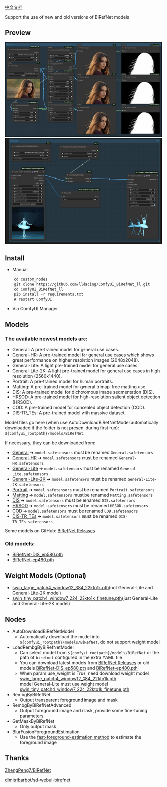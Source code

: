 [中文文档](README_CN.md)

Support the use of new and old versions of BiRefNet models

## Preview
![save api extended](doc/base.png)
![save api extended](doc/video.gif)

## Install

- Manual
```shell
    cd custom_nodes
    git clone https://github.com/lldacing/ComfyUI_BiRefNet_ll.git
    cd ComfyUI_BiRefNet_ll
    pip install -r requirements.txt
    # restart ComfyUI
```
- Via ComfyUI Manager
    

## Models

### The available newest models are:

- General: A pre-trained model for general use cases.
- General-HR: A pre-trained model for general use cases which shows great performance on higher resolution images (2048x2048).
- General-Lite: A light pre-trained model for general use cases.
- General-Lite-2K: A light pre-trained model for general use cases in high resolution (2560x1440).
- Portrait: A pre-trained model for human portraits.
- Matting: A pre-trained model for general trimap-free matting use.
- DIS: A pre-trained model for dichotomous image segmentation (DIS).
- HRSOD: A pre-trained model for high-resolution salient object detection (HRSOD).
- COD: A pre-trained model for concealed object detection (COD).
- DIS-TR_TEs: A pre-trained model with massive dataset.

Model files go here (when use AutoDownloadBiRefNetModel automatically downloaded if the folder is not present during first run): `${comfyui_rootpath}/models/BiRefNet`.  

If necessary, they can be downloaded from:
- [General](https://huggingface.co/ZhengPeng7/BiRefNet/resolve/main/model.safetensors) ➔ `model.safetensors` must be renamed `General.safetensors`
- [General-HR](https://huggingface.co/ZhengPeng7/BiRefNet_HR/resolve/main/model.safetensors) ➔ `model.safetensors` must be renamed `General-HR.safetensors`
- [General-Lite](https://huggingface.co/ZhengPeng7/BiRefNet_T/resolve/main/model.safetensors) ➔ `model.safetensors` must be renamed `General-Lite.safetensors`
- [General-Lite-2K](https://huggingface.co/ZhengPeng7/BiRefNet_lite-2K/resolve/main/model.safetensors) ➔ `model.safetensors` must be renamed `General-Lite-2K.safetensors`
- [Portrait](https://huggingface.co/ZhengPeng7/BiRefNet-portrait/resolve/main/model.safetensors) ➔ `model.safetensors` must be renamed `Portrait.safetensors`
- [Matting](https://huggingface.co/ZhengPeng7/BiRefNet-matting/resolve/main/model.safetensors) ➔ `model.safetensors` must be renamed `Matting.safetensors`
- [DIS](https://huggingface.co/ZhengPeng7/BiRefNet-DIS5K/resolve/main/model.safetensors) ➔ `model.safetensors` must be renamed `DIS.safetensors`
- [HRSOD](https://huggingface.co/ZhengPeng7/BiRefNet-HRSOD/resolve/main/model.safetensors) ➔ `model.safetensors` must be renamed `HRSOD.safetensors`
- [COD](https://huggingface.co/ZhengPeng7/BiRefNet-COD/resolve/main/model.safetensors) ➔ `model.safetensors` must be renamed `COD.safetensors`
- [DIS-TR_TEs](https://huggingface.co/ZhengPeng7/BiRefNet-DIS5K-TR_TEs/resolve/main/model.safetensors) ➔ `model.safetensors` must be renamed `DIS-TR_TEs.safetensors`

Some models on GitHub: 
[BiRefNet Releases](https://github.com/ZhengPeng7/BiRefNet/releases)

### Old models:
- [BiRefNet-DIS_ep580.pth](https://huggingface.co/ViperYX/BiRefNet/resolve/main/BiRefNet-DIS_ep580.pth)
- [BiRefNet-ep480.pth](https://huggingface.co/ViperYX/BiRefNet/resolve/main/BiRefNet-ep480.pth)

## Weight Models (Optional)
- [swin_large_patch4_window12_384_22kto1k.pth](https://huggingface.co/ViperYX/BiRefNet/resolve/main/swin_large_patch4_window12_384_22kto1k.pth)(not General-Lite and General-Lite-2K model)
- [swin_tiny_patch4_window7_224_22kto1k_finetune.pth](https://drive.google.com/drive/folders/1cmce_emsS8A5ha5XT2c_CZiJzlLM81ms)(just General-Lite and General-Lite-2K model)


## Nodes
- AutoDownloadBiRefNetModel
  - Automatically download the model into `${comfyui_rootpath}/models/BiRefNet`, do not support weight model
- LoadRembgByBiRefNetModel
  - Can select model from `${comfyui_rootpath}/models/BiRefNet` or the path of `birefnet` configured in the extra YAML file
  - You can download latest models from [BiRefNet Releases](https://github.com/ZhengPeng7/BiRefNet/releases) or old models [BiRefNet-DIS_ep580.pth](https://huggingface.co/ViperYX/BiRefNet/resolve/main/BiRefNet-DIS_ep580.pth) and [BiRefNet-ep480.pth](https://huggingface.co/ViperYX/BiRefNet/resolve/main/BiRefNet-ep480.pth)
  - When param use_weight is True, need download weight model [swin_large_patch4_window12_384_22kto1k.pth](https://huggingface.co/ViperYX/BiRefNet/resolve/main/swin_large_patch4_window12_384_22kto1k.pth)  
    model General-Lite must use weight model [swin_tiny_patch4_window7_224_22kto1k_finetune.pth](https://drive.google.com/drive/folders/1cmce_emsS8A5ha5XT2c_CZiJzlLM81ms)
- RembgByBiRefNet
  - Output transparent foreground image and mask
- RembgByBiRefNetAdvanced
  - Output foreground image and mask, provide some fine-tuning parameters
- GetMaskByBiRefNet
  - Only output mask
- BlurFusionForegroundEstimation
  - Use the [fast-foreground-estimation method](https://github.com/Photoroom/fast-foreground-estimation) to estimate the foreground image

## Thanks

[ZhengPeng7/BiRefNet](https://github.com/zhengpeng7/birefnet)

[dimitribarbot/sd-webui-birefnet](https://github.com/dimitribarbot/sd-webui-birefnet)

